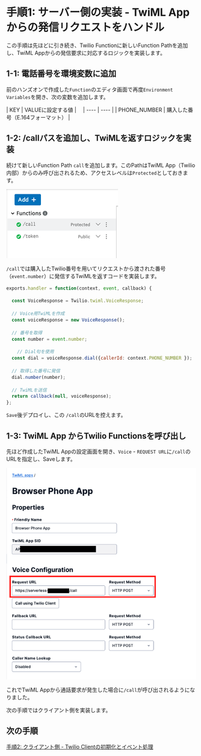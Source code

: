 #  手順1: サーバー側の実装 - TwiML Appからの発信リクエストをハンドル

この手順は先ほどに引き続き、Twilio Functionに新しいFunction Pathを追加し、TwiML Appからの発信要求に対応するロジックを実装します。

## 1-1: 電話番号を環境変数に追加

前のハンズオンで作成した`Function`のエディタ画面で再度`Environment Variables`を開き、次の変数を追加します。

|  KEY  |  VALUEに設定する値  |　
| ---- | ---- |
|  PHONE_NUMBER  |  購入した番号（E.164フォーマット）  |


## 1-2: /callパスを追加し、TwiMLを返すロジックを実装

続けて新しいFunction Path `call`を追加します。このPathはTwiML App（Twilio内部）からのみ呼び出されるため、アクセスレベルは`Protected`としておきます。

![Twilio Functions - call path](../assets/04-Functions-Add-Call-Path.png)

`/call`では購入したTwilio番号を用いてリクエストから渡された番号（`event.number`）に発信するTwiMLを返すコードを実装します。

```js
exports.handler = function(context, event, callback) {
  
  const VoiceResponse = Twilio.twiml.VoiceResponse;
  
  // Voice用TwiMLを作成
  const voiceResponse = new VoiceResponse();

  // 番号を取得
  const number = event.number;

    // Dial句を使用
  const dial = voiceResponse.dial({callerId: context.PHONE_NUMBER });
  
  // 取得した番号に発信
  dial.number(number);
  
  // TwiMLを送信
  return callback(null, voiceResponse);
};
```

`Save`後デプロイし、この `/call`のURLを控えます。

## 1-3: TwiML App からTwilio Functionsを呼び出し

先ほど作成したTwiML Appの設定画面を開き、`Voice` - `REQUEST URL`に`/call`のURLを指定し、Saveします。

![TwiML App - request url](../assets/04-TwiML-App-Request-Url.png)

これでTwiML Appから通話要求が発生した場合に`/call`が呼び出されるようになりました。

次の手順ではクライアント側を実装します。


## 次の手順

[手順2: クライアント側 - Twilio Clientの初期化とイベント処理](02-Client-Twilio-Client.md)